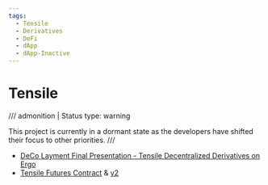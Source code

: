 ```yaml
---
tags:
  - Tensile
  - Derivatives
  - DeFi
  - dApp
  - dApp-Inactive
---
```


# Tensile

/// admonition | Status
    type: warning

This project is currently in a dormant state as the developers have shifted their focus to other priorities.
///


- [DeCo Layment Final Presentation - Tensile Decentralized Derivatives on Ergo](https://youtu.be/Qf4CelswFGk?t=44)
- [Tensile Futures Contract](https://github.com/DeCo-Education/DeCo-Homeworks/blob/main/ErgoScript-Developer-Course/batch-0/team-tensile/future%20contract/hw3-future-contract-code-v1.md) & [v2](https://github.com/DeCo-Education/DeCo-Homeworks/blob/main/ErgoScript-Developer-Course/batch-0/team-tensile/future%20contract/future-contract-v2.ergo)
